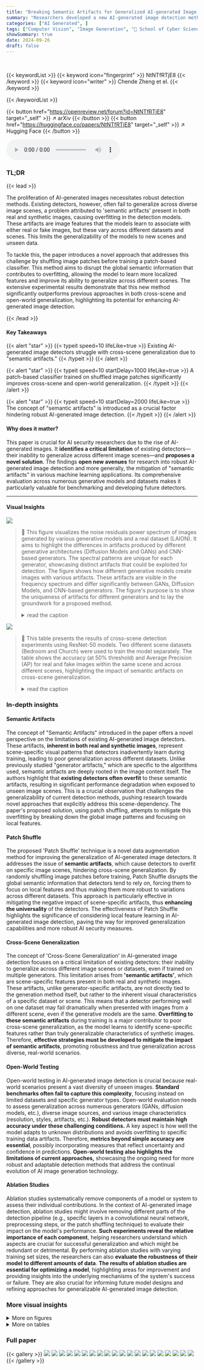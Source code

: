 ```yaml
---
title: "Breaking Semantic Artifacts for Generalized AI-generated Image Detection"
summary: "Researchers developed a new AI-generated image detection method that overcomes the limitation of existing detectors, achieving superior cross-scene generalization by shuffling image patches and traini..."
categories: ["AI Generated", ]
tags: ["Computer Vision", "Image Generation", "🏢 School of Cyber Science and Engineering, Xi'an Jiaotong University",]
showSummary: true
date: 2024-09-26
draft: false
---
```


<br>

{{< keywordList >}}
{{< keyword icon="fingerprint" >}} NtNTfRTjE8 {{< /keyword >}}
{{< keyword icon="writer" >}} Chende Zheng et el. {{< /keyword >}}
 
{{< /keywordList >}}

{{< button href="https://openreview.net/forum?id=NtNTfRTjE8" target="_self" >}}
↗ arXiv
{{< /button >}}
{{< button href="https://huggingface.co/papers/NtNTfRTjE8" target="_self" >}}
↗ Hugging Face
{{< /button >}}



<audio controls>
    <source src="https://ai-paper-reviewer.com/NtNTfRTjE8/podcast.wav" type="audio/wav">
    Your browser does not support the audio element.
</audio>


### TL;DR


{{< lead >}}

The proliferation of AI-generated images necessitates robust detection methods. Existing detectors, however, often fail to generalize across diverse image scenes, a problem attributed to 'semantic artifacts' present in both real and synthetic images, causing overfitting in the detection models. These artifacts are image features that the models learn to associate with either real or fake images, but these vary across different datasets and scenes. This limits the generalizability of the models to new scenes and unseen data.

To tackle this, the paper introduces a novel approach that addresses this challenge by shuffling image patches before training a patch-based classifier. This method aims to disrupt the global semantic information that contributes to overfitting, allowing the model to learn more localized features and improve its ability to generalize across different scenes. The extensive experimental results demonstrate that this new method significantly outperforms previous approaches in both cross-scene and open-world generalization, highlighting its potential for enhancing AI-generated image detection.

{{< /lead >}}


#### Key Takeaways

{{< alert "star" >}}
{{< typeit speed=10 lifeLike=true >}} Existing AI-generated image detectors struggle with cross-scene generalization due to "semantic artifacts." {{< /typeit >}}
{{< /alert >}}

{{< alert "star" >}}
{{< typeit speed=10 startDelay=1000 lifeLike=true >}} A patch-based classifier trained on shuffled image patches significantly improves cross-scene and open-world generalization. {{< /typeit >}}
{{< /alert >}}

{{< alert "star" >}}
{{< typeit speed=10 startDelay=2000 lifeLike=true >}} The concept of "semantic artifacts" is introduced as a crucial factor hindering robust AI-generated image detection. {{< /typeit >}}
{{< /alert >}}

#### Why does it matter?
This paper is crucial for AI security researchers due to the rise of AI-generated images.  It **identifies a critical limitation** of existing detectors—their inability to generalize across different image scenes—and **proposes a novel solution**. The findings **open new avenues** for research into robust AI-generated image detection and more generally, the mitigation of "semantic artifacts" in various machine learning applications. Its comprehensive evaluation across numerous generative models and datasets makes it particularly valuable for benchmarking and developing future detectors.

------
#### Visual Insights



![](https://ai-paper-reviewer.com/NtNTfRTjE8/figures_3_1.jpg)

> 🔼 This figure visualizes the noise residuals power spectrum of images generated by various generative models and a real dataset (LAION). It aims to highlight the differences in artifacts produced by different generative architectures (Diffusion Models and GANs) and CNN-based generators. The spectral patterns are unique for each generator, showcasing distinct artifacts that could be exploited for detection.  The figure shows how different generative models create images with various artifacts.  These artifacts are visible in the frequency spectrum and differ significantly between GANs, Diffusion Models, and CNN-based generators.  The figure's purpose is to show the uniqueness of artifacts for different generators and to lay the groundwork for a proposed method.
> <details>
> <summary>read the caption</summary>
> Figure 1: Generator artifacts: noise residuals power spectrum of images from 9 generative models and 1 real dataset. Top row: 5 Diffusion Models. Bottom row: 2 GANs, cycleGAN and starGAN, 2 CNN-based generators, Deepfake and CRN, and 1 real dataset, LAION.
> </details>





![](https://ai-paper-reviewer.com/NtNTfRTjE8/tables_4_1.jpg)

> 🔼 This table presents the results of cross-scene detection experiments using ResNet-50 models.  Two different scene datasets (Bedroom and Church) were used to train the model separately. The table shows the accuracy (at 50% threshold) and Average Precision (AP) for real and fake images within the same scene and across different scenes, highlighting the impact of semantic artifacts on cross-scene generalization.
> <details>
> <summary>read the caption</summary>
> Table 1: Cross-scene detection experiments on ResNet-50 models from ForenSynths [4]. We use 2 sets of training images on different scenes, Bedroom and Church, to retrain the detectors. Detection accuracy (Acc.) (at a threshold of 50%) and Average Precision (AP) are reported.
> </details>





### In-depth insights


#### Semantic Artifacts
The concept of "Semantic Artifacts" introduced in the paper offers a novel perspective on the limitations of existing AI-generated image detectors.  These artifacts, **inherent in both real and synthetic images**, represent scene-specific visual patterns that detectors inadvertently learn during training, leading to poor generalization across different datasets. Unlike previously studied "generator artifacts," which are specific to the algorithms used, semantic artifacts are deeply rooted in the image content itself.  The authors highlight that **existing detectors often overfit** to these semantic artifacts, resulting in significant performance degradation when exposed to unseen image scenes.  This is a crucial observation that challenges the generalizability of current detection methods, pushing research towards novel approaches that explicitly address this scene-dependency. The paper's proposed solution, using patch shuffling, attempts to mitigate this overfitting by breaking down the global image patterns and focusing on local features.

#### Patch Shuffle
The proposed 'Patch Shuffle' technique is a novel data augmentation method for improving the generalization of AI-generated image detectors.  It addresses the issue of **semantic artifacts**, which cause detectors to overfit on specific image scenes, hindering cross-scene generalization. By randomly shuffling image patches before training, Patch Shuffle disrupts the global semantic information that detectors tend to rely on, forcing them to focus on local features and thus making them more robust to variations across different datasets. This approach is particularly effective in mitigating the negative impact of scene-specific artifacts, thus **enhancing the universality** of the detectors. The effectiveness of Patch Shuffle highlights the significance of considering local feature learning in AI-generated image detection, paving the way for improved generalization capabilities and more robust AI security measures.

#### Cross-Scene Generalization
The concept of 'Cross-Scene Generalization' in AI-generated image detection focuses on a critical limitation of existing detectors: their inability to generalize across different image scenes or datasets, even if trained on multiple generators.  This limitation arises from **'semantic artifacts'**, which are scene-specific features present in both real and synthetic images.  These artifacts, unlike generator-specific artifacts, are not directly tied to the generation method itself, but rather to the inherent visual characteristics of a specific dataset or scene. This means that a detector performing well on one dataset may fail dramatically when presented with images from a different scene, even if the generative models are the same.  **Overfitting to these semantic artifacts** during training is a major contributor to poor cross-scene generalization, as the model learns to identify scene-specific features rather than truly generalizable characteristics of synthetic images.  Therefore, **effective strategies must be developed to mitigate the impact of semantic artifacts**, promoting robustness and true generalization across diverse, real-world scenarios.

#### Open-World Testing
Open-world testing in AI-generated image detection is crucial because real-world scenarios present a vast diversity of unseen images.  **Standard benchmarks often fail to capture this complexity**, focusing instead on limited datasets and specific generator types.  Open-world evaluation needs to assess generalization across numerous generators (GANs, diffusion models, etc.), diverse image sources, and various image characteristics (resolution, styles, artifacts, etc.).  **Robust detectors must maintain high accuracy under these challenging conditions.** A key aspect is how well the model adapts to unknown distributions and avoids overfitting to specific training data artifacts.  Therefore, **metrics beyond simple accuracy are essential**, possibly incorporating measures that reflect uncertainty and confidence in predictions.  **Open-world testing also highlights the limitations of current approaches,** showcasing the ongoing need for more robust and adaptable detection methods that address the continual evolution of AI image generation technology.

#### Ablation Studies
Ablation studies systematically remove components of a model or system to assess their individual contributions. In the context of AI-generated image detection, ablation studies might involve removing different parts of the detection pipeline (e.g., specific layers in a convolutional neural network, preprocessing steps, or the patch shuffling technique) to evaluate their impact on the model's performance.  **Such experiments reveal the relative importance of each component**, helping researchers understand which aspects are crucial for successful generalization and which might be redundant or detrimental.  By performing ablation studies with varying training set sizes, the researchers can also **evaluate the robustness of their model to different amounts of data**.  **The results of ablation studies are essential for optimizing a model**, highlighting areas for improvement and providing insights into the underlying mechanisms of the system's success or failure.  They are also crucial for informing future model designs and refining approaches for generalizable AI-generated image detection.


### More visual insights

<details>
<summary>More on figures
</summary>


![](https://ai-paper-reviewer.com/NtNTfRTjE8/figures_3_2.jpg)

> 🔼 This figure visualizes the noise residuals power spectrum of images from both real and synthetic datasets. The top row shows the power spectrum of 5 different real-world datasets, demonstrating the unique spectral characteristics associated with each dataset's content and image processing.  The bottom row displays the corresponding power spectrum for synthetic images generated by different models trained on the same datasets. This comparison highlights how generative models inherit and reflect the unique artifacts present in their training data, which are referred to as 'semantic artifacts.'  The existence of 'semantic artifacts' in both real and generated images is a key finding of the paper and a significant challenge to creating generalized AI-generated image detectors.
> <details>
> <summary>read the caption</summary>
> Figure 2: Semantic artifacts: noise residuals power spectrum of images from different scenes. Top row: 5 real datasets. Bottom row: 5 generative models in corresponding scenes, deepfake, SITD, and 3 variants of Latent Diffusion on CelebA, FFHQ, and LAION.
> </details>



![](https://ai-paper-reviewer.com/NtNTfRTjE8/figures_4_1.jpg)

> 🔼 This figure visualizes Class Activation Maps (CAMs) from different AI-generated image detection models applied to images of bedrooms and churches.  The models tested are: a baseline ResNet-50 trained on bedroom images; a baseline ResNet-50 trained on church images; a ResNet-50 trained on bedroom images that uses a patch shuffling technique; a ResNet-50 trained on church images that uses a patch shuffling technique; and the authors' proposed approach.  The warmer colors in the CAMs indicate areas the model deemed more important for its classification decision. The purpose of the figure is to demonstrate how the models utilize different features when classifying images (e.g., the authors' model focuses on local rather than global features).
> <details>
> <summary>read the caption</summary>
> Figure 3: The visualization of CAM extracted from different detectors on Bedroom or Church images. Warmer color indicates a higher probability.
> </details>



![](https://ai-paper-reviewer.com/NtNTfRTjE8/figures_5_1.jpg)

> 🔼 This figure illustrates the three main steps of the proposed approach for generalized AI-generated image detection. First, the input image is divided into patches, and these patches are randomly shuffled to mitigate the impact of global semantic artifacts. Second, a patch-based convolutional neural network is used to extract local features from each patch. Finally, the extracted features are concatenated into a vector, and a linear classifier is applied to determine whether the input image is real or fake. This approach aims to break the global semantics while preserving the local generator-specific artifacts, which are more robust to cross-scene generalization.
> <details>
> <summary>read the caption</summary>
> Figure 4: Pipeline of our approach. First, for pre-processing, we divide the input image into patches and shuffle these patches to obtain a randomized sequence. Then, we train a patch-based convolutional network for feature extraction. Finally, we flatten these features into a one-dimensional vector and then apply a linear classifier for classification.
> </details>



![](https://ai-paper-reviewer.com/NtNTfRTjE8/figures_16_1.jpg)

> 🔼 This figure visualizes the noise residuals power spectrum for images from four real datasets (FaceForensics++, Raw Camera, CelebA, LAION) and four generative models (Deepfake, SITD, LDM-CelebA, LDM-LAION). The figure shows the original images, images after resizing, images after shuffling (Patch Shuffle), and segmented patches of the images. It demonstrates the effectiveness of Patch Shuffle in breaking down global semantic artifacts by comparing the spectral characteristics of the processed images with the original images.
> <details>
> <summary>read the caption</summary>
> Figure 5: Additional noise residuals power spectrum of images from 4 real datasets (Faceforensics++, Raw Camera, CelebA, LAION) and 4 generative models (Deepfake, SITD, LDM-CelebA, LDM-LAION). As suggested by the reviewer, we consider 3 preprocessing operations from rows 2 to 4.
> </details>



![](https://ai-paper-reviewer.com/NtNTfRTjE8/figures_16_2.jpg)

> 🔼 This figure visualizes Class Activation Maps (CAMs) to show which parts of the input image the different detectors focus on for classification.  The top row shows results for bedroom images, while the bottom row shows results for church images.  Columns (b) and (c) show the CAMs from ResNet-50 models trained only on bedroom and church images, respectively, demonstrating overfitting to the specific scene. Columns (d) and (e) show results after applying the Patch Shuffle pre-processing method, indicating some improvement. Finally, column (f) shows the CAMs from the proposed 'Our approach', demonstrating that the approach effectively focuses on local features instead of overall semantic content.
> <details>
> <summary>read the caption</summary>
> Figure 3: The visualization of CAM extracted from different detectors on Bedroom or Church images. Warmer color indicates a higher probability.
> </details>



![](https://ai-paper-reviewer.com/NtNTfRTjE8/figures_18_1.jpg)

> 🔼 This figure visualizes the noise residuals power spectrum of images generated by nine different generative models and one real dataset (LAION). The top row shows five diffusion models, while the bottom row displays two GANs (cycleGAN and starGAN), two CNN-based generators (Deepfake and CRN), and the LAION real dataset.  Each image shows a distinct spectral pattern, highlighting the unique artifacts produced by different generative architectures.
> <details>
> <summary>read the caption</summary>
> Figure 1: Generator artifacts: noise residuals power spectrum of images from 9 generative models and 1 real dataset. Top row: 5 Diffusion Models. Bottom row: 2 GANs, cycleGAN and starGAN, 2 CNN-based generators, Deepfake and CRN, and 1 real dataset, LAION.
> </details>



</details>




<details>
<summary>More on tables
</summary>


![](https://ai-paper-reviewer.com/NtNTfRTjE8/tables_4_2.jpg)
> 🔼 This table presents the results of cross-scene detection experiments using ResNet-50 models.  Two different scene datasets (Bedroom and Church) were used to train the models, and each trained model was then tested on both datasets. The table reports both the accuracy (at 50% threshold) and the average precision (AP) for each model/dataset combination, demonstrating the impact of scene changes on the model's performance.
> <details>
> <summary>read the caption</summary>
> Table 1: Cross-scene detection experiments on ResNet-50 models from ForenSynths [4]. We use 2 sets of training images on different scenes, Bedroom and Church, to retrain the detectors. Detection accuracy (Acc.) (at a threshold of 50%) and Average Precision (AP) are reported.
> </details>

![](https://ai-paper-reviewer.com/NtNTfRTjE8/tables_7_1.jpg)
> 🔼 This table presents a comparison of the cross-scene and open-world generalization performance of different methods for detecting AI-generated images.  The cross-scene results average the performance across six variations of Latent Diffusion models trained on different datasets. The open-world results average performance across all 31 test datasets, encompassing various GANs, diffusion models, and CNN-based generative models.  The table highlights the superior performance of the proposed approach.
> <details>
> <summary>read the caption</summary>
> Table 3: Results of cross-scene generalization and open-world generalization. For cross-scene generalization, we average the results on 6 variants of Latent Diffusion (LSUN-Bedroom, LSUN-Church, ImageNet, CelebA, FFHQ, LAION). For open-world generalization, we average the results on all 31 test sets (including 18 DMs, 7 GANs, and 6 CNN-based generators). Bold represents the best and underline represents the second best. More Detailed results are shown in Table 4 and Table 5.
> </details>

![](https://ai-paper-reviewer.com/NtNTfRTjE8/tables_8_1.jpg)
> 🔼 This table presents a comparison of various methods for detecting AI-generated images.  It shows the average accuracy (Acc.) and mean average precision (mAP) across two different evaluation settings: cross-scene generalization (testing on images from different datasets but generated by the same model) and open-world generalization (testing on images from a wide variety of generative models and datasets). The results highlight the performance differences between methods and show which methods are more robust and generalize well.
> <details>
> <summary>read the caption</summary>
> Table 3: Results of cross-scene generalization and open-world generalization. For cross-scene generalization, we average the results on 6 variants of Latent Diffusion (LSUN-Bedroom, LSUN-Church, ImageNet, CelebA, FFHQ, LAION). For open-world generalization, we average the results on all 31 test sets (including 18 DMs, 7 GANs, and 6 CNN-based generators). Bold represents the best and underline represents the second best. More Detailed results are shown in Table 4 and Table 5.
> </details>

![](https://ai-paper-reviewer.com/NtNTfRTjE8/tables_8_2.jpg)
> 🔼 This table presents the results of a comprehensive evaluation on the proposed approach and other existing methods. The evaluation is conducted on two aspects: cross-scene generalization and open-world generalization. Cross-scene generalization assesses the performance of the methods when the input images are from different scenes but generated using the same generative model. Open-world generalization, on the other hand, evaluates the performance on a much broader range of datasets including diverse generative models and real-world images. The table shows the average accuracy and mean average precision (mAP) achieved by each method on both aspects and indicates the best performing methods.
> <details>
> <summary>read the caption</summary>
> Table 3: Results of cross-scene generalization and open-world generalization. For cross-scene generalization, we average the results on 6 variants of Latent Diffusion (LSUN-Bedroom, LSUN-Church, ImageNet, CelebA, FFHQ, LAION). For open-world generalization, we average the results on all 31 test sets (including 18 DMs, 7 GANs, and 6 CNN-based generators). Bold represents the best and underline represents the second best. More Detailed results are shown in Table 4 and Table 5.
> </details>

![](https://ai-paper-reviewer.com/NtNTfRTjE8/tables_9_1.jpg)
> 🔼 This ablation study investigates the effect of varying the number of same-convolutional blocks (N) in the patch-based feature extraction network on the model's performance.  Different values of N correspond to varying receptive field sizes and model depths. The table presents the average accuracy (Avg. Acc.) and mean average precision (mAP) across three generalization tasks: cross-diffusion, cross-GAN/CNN, and open-world, for each value of N.  The results show that there is an optimal depth that balances the trade-off between underfitting (too few layers) and overfitting (too many layers).
> <details>
> <summary>read the caption</summary>
> Table 6: Ablation study results on model depth.
> </details>

![](https://ai-paper-reviewer.com/NtNTfRTjE8/tables_9_2.jpg)
> 🔼 This table presents the ablation study results focusing on the impact of different patch sizes on the model's performance.  It shows the average accuracy (Avg. Acc.) and mean average precision (mAP) across three different evaluation settings: cross-diffusion, cross-GAN/CNN, and open-world generalization.  The results demonstrate the effect of changing patch size (P) while keeping the number of convolutional blocks (N) consistent.  The optimal patch size seems to be P=32, indicating a balance between capturing local features and avoiding overfitting to global semantic artifacts.
> <details>
> <summary>read the caption</summary>
> Table 7: Ablation study results on patch size.
> </details>

![](https://ai-paper-reviewer.com/NtNTfRTjE8/tables_14_1.jpg)
> 🔼 This table presents the average accuracy and mean average precision (mAP) achieved by various methods on two distinct generalization tasks: cross-scene and open-world.  Cross-scene generalization tests the models on Latent Diffusion models trained on six different datasets, while open-world generalization assesses performance across all 31 datasets.  The best and second-best results are highlighted.
> <details>
> <summary>read the caption</summary>
> Table 3: Results of cross-scene generalization and open-world generalization. For cross-scene generalization, we average the results on 6 variants of Latent Diffusion (LSUN-Bedroom, LSUN-Church, ImageNet, CelebA, FFHQ, LAION). For open-world generalization, we average the results on all 31 test sets (including 18 DMs, 7 GANs, and 6 CNN-based generators). Bold represents the best and underline represents the second best. More Detailed results are shown in Table 4 and Table 5.
> </details>

![](https://ai-paper-reviewer.com/NtNTfRTjE8/tables_15_1.jpg)
> 🔼 This table presents the average accuracy (Avg. Acc.) and mean Average Precision (mAP) for cross-scene and open-world generalization.  Cross-scene generalization uses 6 variants of the Latent Diffusion model, while open-world includes 31 test sets (7 GANs, 18 Diffusion Models, 6 CNN-based models).  The best performing methods are highlighted.
> <details>
> <summary>read the caption</summary>
> Table 3: Results of cross-scene generalization and open-world generalization. For cross-scene generalization, we average the results on 6 variants of Latent Diffusion (LSUN-Bedroom, LSUN-Church, ImageNet, CelebA, FFHQ, LAION). For open-world generalization, we average the results on all 31 test sets (including 18 DMs, 7 GANs, and 6 CNN-based generators). Bold represents the best and underline represents the second best. More Detailed results are shown in Table 4 and Table 5.
> </details>

</details>




### Full paper

{{< gallery >}}
<img src="https://ai-paper-reviewer.com/NtNTfRTjE8/1.png" class="grid-w50 md:grid-w33 xl:grid-w25" />
<img src="https://ai-paper-reviewer.com/NtNTfRTjE8/2.png" class="grid-w50 md:grid-w33 xl:grid-w25" />
<img src="https://ai-paper-reviewer.com/NtNTfRTjE8/3.png" class="grid-w50 md:grid-w33 xl:grid-w25" />
<img src="https://ai-paper-reviewer.com/NtNTfRTjE8/4.png" class="grid-w50 md:grid-w33 xl:grid-w25" />
<img src="https://ai-paper-reviewer.com/NtNTfRTjE8/5.png" class="grid-w50 md:grid-w33 xl:grid-w25" />
<img src="https://ai-paper-reviewer.com/NtNTfRTjE8/6.png" class="grid-w50 md:grid-w33 xl:grid-w25" />
<img src="https://ai-paper-reviewer.com/NtNTfRTjE8/7.png" class="grid-w50 md:grid-w33 xl:grid-w25" />
<img src="https://ai-paper-reviewer.com/NtNTfRTjE8/8.png" class="grid-w50 md:grid-w33 xl:grid-w25" />
<img src="https://ai-paper-reviewer.com/NtNTfRTjE8/9.png" class="grid-w50 md:grid-w33 xl:grid-w25" />
<img src="https://ai-paper-reviewer.com/NtNTfRTjE8/10.png" class="grid-w50 md:grid-w33 xl:grid-w25" />
<img src="https://ai-paper-reviewer.com/NtNTfRTjE8/11.png" class="grid-w50 md:grid-w33 xl:grid-w25" />
<img src="https://ai-paper-reviewer.com/NtNTfRTjE8/12.png" class="grid-w50 md:grid-w33 xl:grid-w25" />
<img src="https://ai-paper-reviewer.com/NtNTfRTjE8/13.png" class="grid-w50 md:grid-w33 xl:grid-w25" />
<img src="https://ai-paper-reviewer.com/NtNTfRTjE8/14.png" class="grid-w50 md:grid-w33 xl:grid-w25" />
<img src="https://ai-paper-reviewer.com/NtNTfRTjE8/15.png" class="grid-w50 md:grid-w33 xl:grid-w25" />
<img src="https://ai-paper-reviewer.com/NtNTfRTjE8/16.png" class="grid-w50 md:grid-w33 xl:grid-w25" />
<img src="https://ai-paper-reviewer.com/NtNTfRTjE8/17.png" class="grid-w50 md:grid-w33 xl:grid-w25" />
<img src="https://ai-paper-reviewer.com/NtNTfRTjE8/18.png" class="grid-w50 md:grid-w33 xl:grid-w25" />
<img src="https://ai-paper-reviewer.com/NtNTfRTjE8/19.png" class="grid-w50 md:grid-w33 xl:grid-w25" />
<img src="https://ai-paper-reviewer.com/NtNTfRTjE8/20.png" class="grid-w50 md:grid-w33 xl:grid-w25" />
{{< /gallery >}}